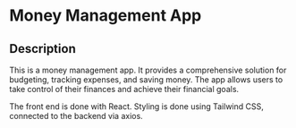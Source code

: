 # Money Management App

## Description
This is a money management app. It provides a comprehensive solution for budgeting, tracking expenses, and saving money. The app allows users to take control of their finances and achieve their financial goals.


The front end is done with React. Styling is done using Tailwind CSS, connected to the backend via axios. 
